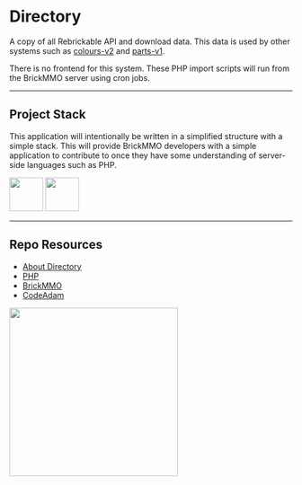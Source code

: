 # Directory

A copy of all Rebrickable API and download data. This data is used by other systems such as [colours-v2](https://github.com/BrickMMO/colours-v2) and [parts-v1](https://github.com/BrickMMO/parts-v1).

There is no frontend for this system. These PHP import scripts will run from the BrickMMO server using cron jobs. 

---

## Project Stack

This application will intentionally be written in a simplified structure with a simple stack. This will provide BrickMMO developers with a simple application to contribute to once they have some understanding of server-side languages such as PHP.

<img src="https://console.codeadam.ca/api/image/php" width="60"> <img src="https://console.codeadam.ca/api/image/mysql" width="60">

---

## Repo Resources

- [About Directory](https://brickmmo.github.io/directory-about/)
- [PHP](https://php.net)
- [BrickMMO](https://brickmmo.com)
- [CodeAdam](https://codeadam.ca)

<a href="https://brickmmo.com">
<img src="https://brickmmo.com/images/brickmmo-logo-horizontal.jpg" width="300">
</a>

